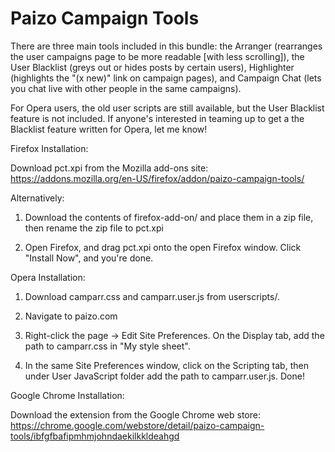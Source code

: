 Paizo Campaign Tools
====================

There are three main tools included in this bundle: the Arranger (rearranges 
the user campaigns page to be more readable [with less scrolling]), the User 
Blacklist (greys out or hides posts by certain users), Highlighter 
(highlights the "(x new)" link on campaign pages), and Campaign Chat (lets you 
chat live with other people in the same campaigns).

For Opera users, the old user scripts are still available, but the User 
Blacklist feature is not included. If anyone's interested in teaming up 
to get a the Blacklist feature written for Opera, let me know!

Firefox Installation:

Download pct.xpi from the Mozilla add-ons site: 
https://addons.mozilla.org/en-US/firefox/addon/paizo-campaign-tools/

Alternatively:

1) Download the contents of firefox-add-on/ and place them in a zip file, 
   then rename the zip file to pct.xpi

2) Open Firefox, and drag pct.xpi onto the open Firefox window. Click 
   "Install Now", and you're done.


Opera Installation:

1) Download camparr.css and camparr.user.js from userscripts/.

1) Navigate to paizo.com

2) Right-click the page -> Edit Site Preferences. On the Display tab, add 
the path to camparr.css in "My style sheet".

3) In the same Site Preferences window, click on the Scripting tab, then 
under User JavaScript folder add the path to camparr.user.js. Done!


Google Chrome Installation:

Download the extension from the Google Chrome web store:
https://chrome.google.com/webstore/detail/paizo-campaign-tools/ibfgfbafipmhmjohndaekilkkldeahgd
